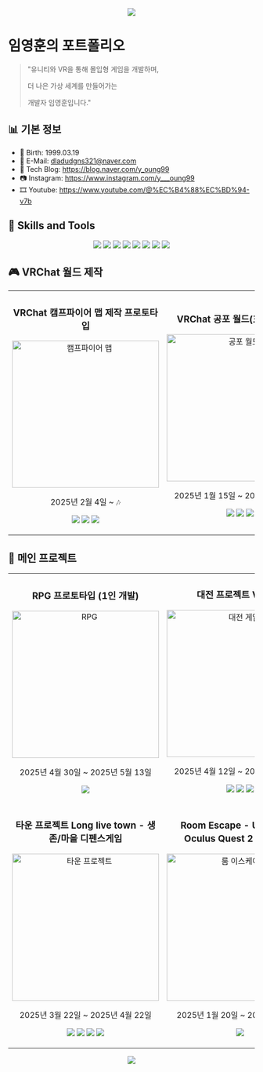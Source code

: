 <div align="center">
  <img src="https://capsule-render.vercel.app/api?type=waving&color=gradient&height=200&section=header&text=임영훈의%20포트폴리오&fontSize=50&animation=fadeIn" />
</div>

# 임영훈의 포트폴리오

> "유니티와 VR을 통해 몰입형 게임을 개발하며,
> 
> 더 나은 가상 세계를 만들어가는
> 
> 개발자 임영훈입니다."

## 📊 기본 정보

- 🎂 Birth: 1999.03.19
- 📧 E-Mail: dladudgns321@naver.com
- 📝 Tech Blog: https://blog.naver.com/y_oung99
- 📷 Instagram: https://www.instagram.com/y___oung99
- 🎞️ Youtube: https://www.youtube.com/@%EC%B4%88%EC%BD%94-v7b

## 🔧 Skills and Tools

<div align="center">
  <img src="https://img.shields.io/badge/C%23-239120?style=for-the-badge&logo=CSharp&logoColor=white"/>
  <img src="https://img.shields.io/badge/Unity-000000?style=for-the-badge&logo=Unity&logoColor=white"/>
  <img src="https://img.shields.io/badge/Figma-F24E1E?style=for-the-badge&logo=Figma&logoColor=white"/>
  <img src="https://img.shields.io/badge/Blender-F5792A?style=for-the-badge&logo=Blender&logoColor=white"/>
  <img src="https://img.shields.io/badge/Photoshop-31A8FF?style=for-the-badge&logo=Adobe%20Photoshop&logoColor=white"/>
  <img src="https://img.shields.io/badge/Unity%20Shader%20Graph-000000?style=for-the-badge&logo=Unity&logoColor=white"/>
  <img src="https://img.shields.io/badge/GitHub-181717?style=for-the-badge&logo=GitHub&logoColor=white"/>
  <img src="https://img.shields.io/badge/Notion-000000?style=for-the-badge&logo=Notion&logoColor=white"/>
</div>

## 🎮 VRChat 월드 제작

<div align="center">
  <table>
    <tr>
      <td width="50%">
        <h3 align="center">VRChat 캠프파이어 맵 제작 프로토타입</h3>
        <p align="center">
          <a href="https://youtu.be/5FuCTJ1qK3s">
            <img src="https://file.notion.so/f/f/6b98e78d-cc49-47f6-a0bf-9b1b0470f6ac/043cdd30-3adb-4c0c-8afe-202fe10264cc/image.png?table=block&id=1dfddb27-d189-805c-86d3-ea0dd317d05a&spaceId=6b98e78d-cc49-47f6-a0bf-9b1b0470f6ac&expirationTimestamp=1747648800000&signature=RohuXKO3JQxP6F_Ew3rS5KwahewSCjnA8SD0eWTF8RI&downloadName=image.png" width="300" alt="캠프파이어 맵"/>
          </a>
        </p>
        <p align="center">2025년 2월 4일 ~ 🎶</p>
        <p align="center">
          <img src="https://img.shields.io/badge/네트워크-5cb85c?style=flat-square"/>
          <img src="https://img.shields.io/badge/파티클-5bc0de?style=flat-square"/>
          <img src="https://img.shields.io/badge/효과-d9534f?style=flat-square"/>
        </p>
      </td>
      <td width="50%">
        <h3 align="center">VRChat 공포 월드(호러 맵) 제작</h3>
        <p align="center">
          <a href="https://youtu.be/SFu2kHuo2Yw">
            <img src="https://file.notion.so/f/f/6b98e78d-cc49-47f6-a0bf-9b1b0470f6ac/c019b766-3481-4ee3-82d2-9d758319388e/image.png?table=block&id=1dfddb27-d189-808f-9b91-c0fb940fc6b4&spaceId=6b98e78d-cc49-47f6-a0bf-9b1b0470f6ac&expirationTimestamp=1747648800000&signature=GWKXzEQpB0rNCOkK9vIac5nGGMz8F-62mLKE9KlhUnw&downloadName=image.png" width="300" alt="공포 월드"/>
          </a>
        </p>
        <p align="center">2025년 1월 15일 ~ 2025년 1월 31일</p>
        <p align="center">
          <img src="https://img.shields.io/badge/네트워크-5cb85c?style=flat-square"/>
          <img src="https://img.shields.io/badge/호러게임-5bc0de?style=flat-square"/>
          <img src="https://img.shields.io/badge/공포체험-d9534f?style=flat-square"/>
        </p>
      </td>
    </tr>
  </table>
</div>

## 🎯 메인 프로젝트

<div align="center">
  <table>
    <tr>
      <td width="50%">
        <h3 align="center">RPG 프로토타입 (1인 개발)</h3>
        <p align="center">
          <a href="https://youtu.be/pIG3t2twTZ4">
            <img src="https://github.com/user-attachments/assets/a4f4ec45-076d-435a-8d74-d694efe7d1cb" width="300" alt="RPG"/>
          </a>
        </p>
        <p align="center">2025년 4월 30일 ~ 2025년 5월 13일</p>
        <p align="center">
          <img src="https://img.shields.io/badge/RPG-5cb85c?style=flat-square"/>
        </p>
      </td>
      <td width="50%">
        <h3 align="center">대전 프로젝트 Versus</h3>
        <p align="center">
          <a href="https://youtu.be/Tnn4wbkD6_E">
            <img src="https://file.notion.so/f/f/6b98e78d-cc49-47f6-a0bf-9b1b0470f6ac/5c5b2d54-3a3f-40ef-82b9-bf9870f9fea2/%EC%8A%A4%ED%81%AC%EB%A6%B0%EC%83%B7_2025-04-29_171134.png?table=block&id=1e4ddb27-d189-80a2-99f0-c94d306abf57&spaceId=6b98e78d-cc49-47f6-a0bf-9b1b0470f6ac&expirationTimestamp=1747648800000&signature=i08ub_su6FxXMbuEGW8fwomr3EAOJIFMbGqGwnGIafY&downloadName=%EC%8A%A4%ED%81%AC%EB%A6%B0%EC%83%B7+2025-04-29+171134.png" width="300" alt="대전 게임"/>
          </a>
        </p>
        <p align="center">2025년 4월 12일 ~ 2025년 4월 30일</p>
        <p align="center">
          <img src="https://img.shields.io/badge/pvp-5cb85c?style=flat-square"/>
          <img src="https://img.shields.io/badge/아트워크-f0ad4e?style=flat-square"/>
          <img src="https://img.shields.io/badge/3D-d9534f?style=flat-square"/>
        </p>
      </td>
    </tr>
    <tr>
      <td width="50%">
        <h3 align="center">타운 프로젝트 Long live town - 생존/마을 디펜스게임</h3>
        <p align="center">
          <a href="https://youtu.be/0hPzJI-Z2zI">
            <img src="https://file.notion.so/f/f/6b98e78d-cc49-47f6-a0bf-9b1b0470f6ac/f3bfd331-cf92-4ab9-b982-6848641350fc/image.png?table=block&id=1dfddb27-d189-8031-a245-db37aa202e1f&spaceId=6b98e78d-cc49-47f6-a0bf-9b1b0470f6ac&expirationTimestamp=1747648800000&signature=G17xWK7VnboCDY2gYrNNeIIVmF96x8lmHQMryYm5LeU&downloadName=image.png" width="300" alt="타운 프로젝트"/>
          </a>
        </p>
        <p align="center">2025년 3월 22일 ~ 2025년 4월 22일</p>
        <p align="center">
          <img src="https://img.shields.io/badge/공성-5cb85c?style=flat-square"/>
          <img src="https://img.shields.io/badge/타워디펜스-f0ad4e?style=flat-square"/>
          <img src="https://img.shields.io/badge/생존-d9534f?style=flat-square"/>
          <img src="https://img.shields.io/badge/2D-5bc0de?style=flat-square"/>
        </p>
      </td>
      <td width="50%">
        <h3 align="center">Room Escape - Unity XR & Oculus Quest 2 VR 콘텐츠</h3>
        <p align="center">
          <a href="https://youtu.be/NtjVl0uQS3w">
            <img src="https://file.notion.so/f/f/6b98e78d-cc49-47f6-a0bf-9b1b0470f6ac/dad986e4-f841-4ac9-98ab-750e0d77e896/image.png?table=block&id=1dfddb27-d189-80f3-9126-d6206324c762&spaceId=6b98e78d-cc49-47f6-a0bf-9b1b0470f6ac&expirationTimestamp=1747648800000&signature=PdVh8mLBn-GvJUol3qNGPEUAaznrCPky07Jp7y6n1ko&downloadName=image.png" width="300" alt="룸 이스케이프"/>
          </a>
        </p>
        <p align="center">2025년 1월 20일 ~ 2025년 2월 8일</p>
        <p align="center">
          <img src="https://img.shields.io/badge/VR탈출게임-5cb85c?style=flat-square"/>
        </p>
      </td>
    </tr>
  </table>
</div>

<div align="center">
  <img src="https://capsule-render.vercel.app/api?type=waving&color=gradient&height=100&section=footer" />
</div>
